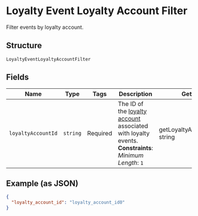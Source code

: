 
# Loyalty Event Loyalty Account Filter

Filter events by loyalty account.

## Structure

`LoyaltyEventLoyaltyAccountFilter`

## Fields

| Name | Type | Tags | Description | Getter | Setter |
|  --- | --- | --- | --- | --- | --- |
| `loyaltyAccountId` | `string` | Required | The ID of the [loyalty account](entity:LoyaltyAccount) associated with loyalty events.<br>**Constraints**: *Minimum Length*: `1` | getLoyaltyAccountId(): string | setLoyaltyAccountId(string loyaltyAccountId): void |

## Example (as JSON)

```json
{
  "loyalty_account_id": "loyalty_account_id0"
}
```

